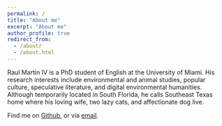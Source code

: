 ```yaml
---
permalink: /
title: "About me"
excerpt: "About me"
author_profile: true
redirect_from: 
  - /about/
  - /about.html
---
```

Raul Martin IV is a PhD student of English at the University of Miami. 
His research interests include environmental and animal studies, popular culture, 
speculative literature, and digital environmental humanities. Although temporarily 
located in South Florida, he calls Southeast Texas home where his loving wife, 
two lazy cats, and affectionate dog live.

Find me on [Github](https://github.com/rm4-25), or via [email](rxm1934@miami.edu).
